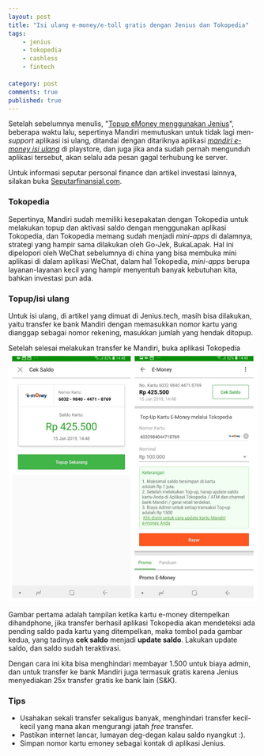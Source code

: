 ```yaml
---
layout: post
title: "Isi ulang e-money/e-toll gratis dengan Jenius dan Tokopedia"
tags: 
    - jenius
    - tokopedia
    - cashless
    - fintech

category: post
comments: true
published: true
---
```


Setelah sebelumnya menulis, "[Topup eMoney menggunakan Jenius](https://jenius.tech/2017/10/19/jenius-topup-emoney/)", beberapa waktu lalu, sepertinya Mandiri memutuskan untuk tidak lagi men-*support* aplikasi isi ulang, ditandai dengan ditariknya aplikasi [*mandiri e-money isi ulang*](https://play.google.com/store/apps/details?id=id.co.bankmandiri.mandiriemoneynfc&hl=in) di playstore, dan juga jika anda sudah pernah mengunduh aplikasi tersebut, akan selalu ada pesan gagal terhubung ke server.

Untuk informasi seputar personal finance dan artikel investasi lainnya, silakan buka [Seputarfinansial.com](https://seputarfinansial.com).

<!--more-->
### **Tokopedia**
Sepertinya, Mandiri sudah memiliki kesepakatan dengan Tokopedia untuk melakukan topup dan aktivasi saldo dengan menggunakan aplikasi Tokopedia, dan Tokopedia memang sudah menjadi *mini-apps* di dalamnya, strategi yang hampir sama dilakukan oleh Go-Jek, BukaLapak. Hal ini dipelopori oleh WeChat sebelumnya di china yang bisa membuka mini aplikasi di dalam aplikasi WeChat, dalam hal Tokopedia, *mini-apps* berupa layanan-layanan kecil yang hampir menyentuh banyak kebutuhan kita, bahkan investasi pun ada.

### **Topup/isi ulang**
Untuk isi ulang, di artikel yang dimuat di Jenius.tech, masih bisa dilakukan, yaitu transfer ke bank Mandiri dengan memasukkan nomor kartu yang dianggap sebagai nomor rekening, masukkan jumlah yang hendak ditopup.

Setelah selesai melakukan transfer ke Mandiri, buka aplikasi Tokopedia
[![emoney aplikasi tokopedia](/images/posts/emoney-small.png)](/images/posts/emoney-large.png)

Gambar pertama adalah tampilan ketika kartu e-money ditempelkan dihandphone, jika transfer berhasil aplikasi Tokopedia akan mendeteksi ada pending saldo pada kartu yang ditempelkan, maka tombol pada gambar kedua, yang tadinya **cek saldo** menjadi **update saldo**. Lakukan update saldo, dan saldo sudah teraktivasi.

Dengan cara ini kita bisa menghindari membayar 1.500 untuk biaya admin, dan untuk transfer ke bank Mandiri juga termasuk gratis karena Jenius menyediakan 25x transfer gratis ke bank lain (S&K).

### **Tips**
- Usahakan sekali transfer sekaligus banyak, menghindari transfer kecil-kecil yang mana akan mengurangi jatah *free* transfer.
- Pastikan internet lancar, lumayan deg-degan kalau saldo nyangkut :).
- Simpan nomor kartu emoney sebagai kontak di aplikasi Jenius.
